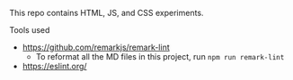 This repo contains HTML, JS, and CSS experiments.

Tools used

-   <https://github.com/remarkjs/remark-lint>
    -   To reformat all the MD files in this project, run `npm run remark-lint`
-   <https://eslint.org/>
